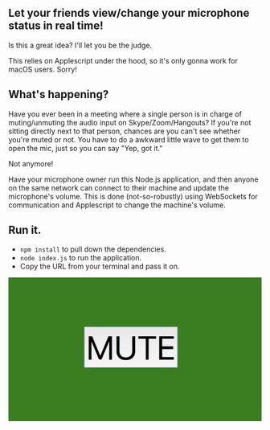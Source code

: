 ## Let your friends view/change your microphone status in real time!
Is this a great idea?  I'll let you be the judge.

This relies on Applescript under the hood, so it's only gonna work for macOS users.  Sorry!

## What's happening?

Have you ever been in a meeting where a single person is in charge of muting/unmuting the audio input on Skype/Zoom/Hangouts?  If you're not sitting directly next to that person, chances are you can't see whether you're muted or not.  You have to do a awkward little wave to get them to open the mic, just so you can say "Yep, got it."

Not anymore!

Have your microphone owner run this Node.js application, and then anyone on the same network can connect to their machine and update the microphone's volume.  This is done (not-so-robustly) using WebSockets for communication and Applescript to change the machine's volume.

## Run it.

- `npm install` to pull down the dependencies.
- `node index.js` to run the application.
- Copy the URL from your terminal and pass it on.

![Screenshot](mute_screenshot.png "Mute Screenshot")
